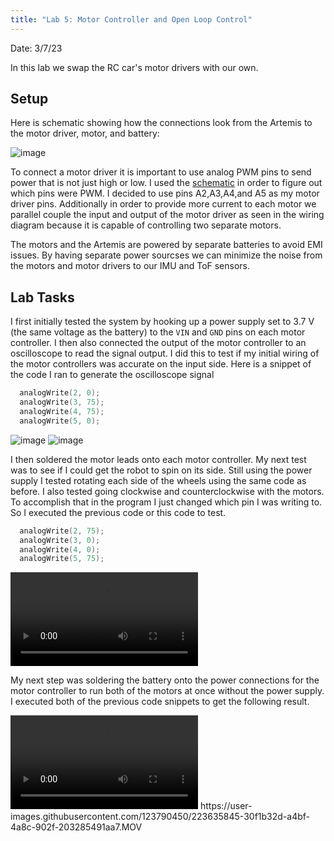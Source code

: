 ```yaml
---
title: "Lab 5: Motor Controller and Open Loop Control"
---
```

Date: 3/7/23

In this lab we swap the RC car's motor drivers with our own.

## Setup

Here is schematic showing how the connections look from the Artemis to the motor driver, motor, and battery:

![image](https://user-images.githubusercontent.com/123790450/223622925-f5dbd90b-e19b-43e7-b718-579dd6ecf059.png)

To connect a motor driver it is important to use analog PWM pins to send power that is not just high or low. I used the [schematic](https://cdn.sparkfun.com/assets/5/5/1/6/3/RedBoard-Artemis-Nano.pdf) in order to figure out which pins were PWM. I decided to use pins A2,A3,A4,and A5 as my motor driver pins. Additionally in order to provide more current to each motor we parallel couple the input and output of the motor driver as seen in the wiring diagram because it is capable of controlling two separate motors.

The motors and the Artemis are powered by separate batteries to avoid EMI issues. By having separate power sourcses we can minimize the noise from the motors and motor drivers to our IMU and ToF sensors.

## Lab Tasks

I first initially tested the system by hooking up a power supply set to 3.7 V (the same voltage as the battery) to the `VIN` and `GND` pins on each motor controller. I then also connected the output of the motor controller to an oscilloscope to read the signal output. I did this to test if my initial wiring of the motor controllers was accurate on the input side. Here is a snippet of the code I ran to generate the oscilloscope signal
```c++
  analogWrite(2, 0);
  analogWrite(3, 75);
  analogWrite(4, 75);
  analogWrite(5, 0);
  ```

![image](https://user-images.githubusercontent.com/123790450/223633756-9062ed6a-4b2f-459f-ba68-dd764ab70137.png)
![image](https://user-images.githubusercontent.com/123790450/223634407-c273f8b2-0106-488d-9760-967e8de8b3ec.png)

I then soldered the motor leads onto each motor controller. My next test was to see if I could get the robot to spin on its side. Still using the power supply I tested rotating each side of the wheels using the same code as before. I also tested going clockwise and counterclockwise with the motors. To accomplish that in the program I just changed which pin I was writing to. So I executed the previous code or this code to test.
```c++
  analogWrite(2, 75);
  analogWrite(3, 0);
  analogWrite(4, 0);
  analogWrite(5, 75);
  ```

<video src="https://user-images.githubusercontent.com/123790450/223635040-1c92fe3c-9338-47fd-b0ff-df26afd08459.MOV" controls="controls" style="max-width: 730px;">
</video>

My next step was soldering the battery onto the power connections for the motor controller to run both of the motors at once without the power supply. I executed both of the previous code snippets to get the following result.

<video src="https://user-images.githubusercontent.com/123790450/223635845-30f1b32d-a4bf-4a8c-902f-203285491aa7.MOV" style="max-width: 730px;">
</video>
https://user-images.githubusercontent.com/123790450/223635845-30f1b32d-a4bf-4a8c-902f-203285491aa7.MOV

